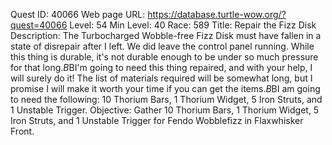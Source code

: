 Quest ID: 40066
Web page URL: https://database.turtle-wow.org/?quest=40066
Level: 54
Min Level: 40
Race: 589
Title: Repair the Fizz Disk
Description: The Turbocharged Wobble-free Fizz Disk must have fallen in a state of disrepair after I left. We did leave the control panel running. While this thing is durable, it's not durable enough to be under so much pressure for that long.$B$BI'm going to need this thing repaired, and with your help, I will surely do it! The list of materials required will be somewhat long, but I promise I will make it worth your time if you can get the items.$B$BI am going to need the following: 10 Thorium Bars, 1 Thorium Widget, 5 Iron Struts, and 1 Unstable Trigger.
Objective: Gather 10 Thorium Bars, 1 Thorium Widget, 5 Iron Struts, and 1 Unstable Trigger for Fendo Wobblefizz in Flaxwhisker Front.
